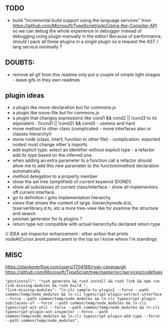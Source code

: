 
## TODO
  
 * build "Incremental build support using the language services" from https://github.com/Microsoft/TypeScript/wiki/Using-the-Compiler-API so we can debug the whole experience in debugger instead of debugging using plugin manually in the editor!
 Because of performance, should I pack all these plugins in a single plugin so e request the AST / lang service minimally ?
  
  
 ## DOUBTS:


  * remove all gif from this readme only put a couple of simple light images - leave gifs in they own readmes
  
  
  
## plugin ideas
* a plugin like move-declaration but for commons.js
* a plugin like move-file but for commons.js
* a plugin that changes expressions like cond1 && cond2 || !cond3 to its equivalent : (!cond1 || !cond2) && cond3 - useless and hard
* move method to other class (complicated - move interfaces also or classes hierarchy!)
* move node (class, interf, function to other file) - complication: exported nodes! must change other's imports
* add explicit type: select an identifier without explicit type - a refactor add its type based on the inferred one. 
* when adding an extra parameter to a function call a refactor should allow me to add this new parameter to the function/method declaration automatically
* method delegation to a property member
* show the ast tree (simplified) of current keyword (DONE!)
* show all subclasses of current class/interface - show all implementors off current interface. 
* go to definition / goto implementation hierarchy
* views that shows the content of large. hierarchynode.d.ts, tsserverlibrary.d.ts, etc a more tree-view like for examine the structure and search
* yeoman generator for ts plugins ? 
* return type not compatible with actual hierarchyfix declared return type

// IDEA ast-inspector enhancement : other action that prints nodeAtCursor.arent.parent.arent to the top so I know where I'm standings
  
  
  
  
## MISC 


https://stackoverflow.com/users/1704166/ryan-cavanaugh
https://github.com/Microsoft/TypeScript/tree/master/src/services/codefixes



    "postinstall": "rush generate && rush install && rush link && npm run link-missing-modules && rush build ",
    "link-missing-modules": "ln-cli sample-ts-plugin1 --force --path common/temp/node_modules && ln-cli typescript-plugin-extract-interface --force --path common/temp/node_modules && ln-cli typescript-plugin-subclasses-of --force --path common/temp/node_modules && ln-cli typescript-ast-util --force --path common/temp/node_modules && ln-cli typescript-plugin-ast-inspector --force --path common/temp/node_modules && ln-cli typescript-plugin-add-type --force --path common/temp/node_modules",